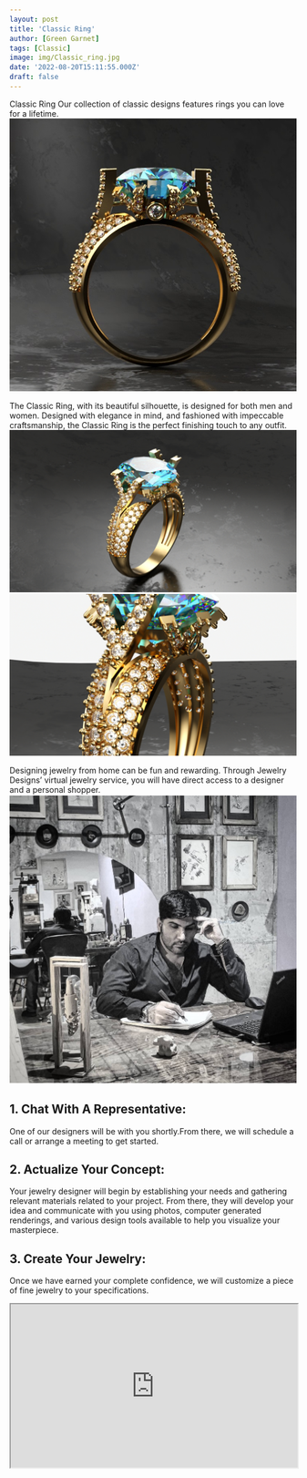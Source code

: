 ```yaml
---
layout: post
title: 'Classic Ring'
author: [Green Garnet]
tags: [Classic]
image: img/Classic_ring.jpg
date: '2022-08-20T15:11:55.000Z'
draft: false
---
```

Classic Ring
Our collection of classic designs features rings you can love for a lifetime.
![Test Image](img/Classic_ring3.jpg)

The Classic Ring, with its beautiful silhouette, is designed for both men and women. Designed with elegance in mind, and fashioned with impeccable craftsmanship, the Classic Ring is the perfect finishing touch to any outfit.
![Test Image](img/Classic_ring1.jpg)
![Test Image](img/Classic_ring2.jpg)







Designing jewelry from home can be fun and rewarding. Through Jewelry Designs’ virtual jewelry service, you will have direct access to a designer and a personal shopper.
![Test Image](img/aitta.jpg)
## 1. Chat With A Representative:
One of our designers will be with you shortly.From there, we will schedule a call or arrange a meeting to get started.

## 2. Actualize Your Concept:
Your jewelry designer will begin by establishing your needs and gathering relevant materials related to your project. From there, they will develop your idea and communicate with you using photos, computer generated renderings, and various design tools available to help you visualize your masterpiece.

## 3. Create Your Jewelry:
Once we have earned your complete confidence, we will customize a piece of fine jewelry to your specifications.

<style>.h_iframe-aparat_embed_frame{position:relative;}.h_iframe-aparat_embed_frame .ratio{display:block;width:100%;height:auto;}.h_iframe-aparat_embed_frame iframe{position:absolute;top:0;left:0;width:100%;height:100%;}</style><div class="h_iframe-aparat_embed_frame"><span style="display: block;padding-top: 57%"></span><iframe src="https://www.aparat.com/video/video/embed/videohash/GCRMD/vt/frame" title="طراحی جواهرالات green garnet" allowFullScreen="true" webkitallowfullscreen="true" mozallowfullscreen="true"></iframe></div>
